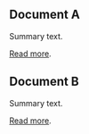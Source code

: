 <!-- markdownlint-disable -->

## Document A

Summary text.

[Read more](<Document A.md>).

## Document B

Summary text.

[Read more](<Document B.md>).
